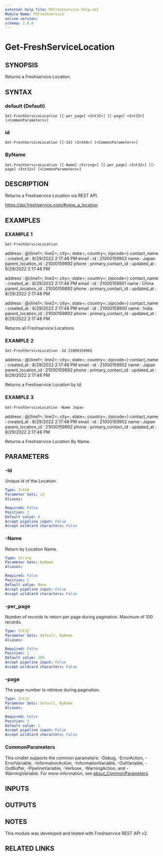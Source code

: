 ```yaml
---
external help file: PSFreshservice-help.xml
Module Name: PSFreshservice
online version:
schema: 2.0.0
---
```


# Get-FreshServiceLocation

## SYNOPSIS
Returns a Freshservice Location.

## SYNTAX

### default (Default)
```
Get-FreshServiceLocation [[-per_page] <Int32>] [[-page] <Int32>] [<CommonParameters>]
```

### id
```
Get-FreshServiceLocation [[-Id] <Int64>] [<CommonParameters>]
```

### ByName
```
Get-FreshServiceLocation [[-Name] <String>] [[-per_page] <Int32>] [[-page] <Int32>] [<CommonParameters>]
```

## DESCRIPTION
Returns a Freshservice Location via REST API.

https://api.freshservice.com/#view_a_location

## EXAMPLES

### EXAMPLE 1
```
Get-FreshServiceLocation
```

address            : @{line1=; line2=; city=; state=; country=; zipcode=}
contact_name       :
created_at         : 8/29/2022 2:17:48 PM
email              :
id                 : 21000159902
name               : Japan
parent_location_id : 21000159892
phone              :
primary_contact_id :
updated_at         : 8/29/2022 2:17:48 PM

address            : @{line1=; line2=; city=; state=; country=; zipcode=}
contact_name       :
created_at         : 8/29/2022 2:17:48 PM
email              :
id                 : 21000159901
name               : China
parent_location_id : 21000159892
phone              :
primary_contact_id :
updated_at         : 8/29/2022 2:17:48 PM

address            : @{line1=; line2=; city=; state=; country=; zipcode=}
contact_name       :
created_at         : 8/29/2022 2:17:48 PM
email              :
id                 : 21000159900
name               : India
parent_location_id : 21000159892
phone              :
primary_contact_id :
updated_at         : 8/29/2022 2:17:48 PM

Returns all Freshservice Locations

### EXAMPLE 2
```
Get-FreshServiceLocation -Id 21000159902
```

address            : @{line1=; line2=; city=; state=; country=; zipcode=}
contact_name       :
created_at         : 8/29/2022 2:17:48 PM
email              :
id                 : 21000159902
name               : Japan
parent_location_id : 21000159892
phone              :
primary_contact_id :
updated_at         : 8/29/2022 2:17:48 PM

Returns a Freshservice Location by Id.

### EXAMPLE 3
```
Get-FreshServiceLocation -Name Japan
```

address            : @{line1=; line2=; city=; state=; country=; zipcode=}
contact_name       :
created_at         : 8/29/2022 2:17:48 PM
email              :
id                 : 21000159902
name               : Japan
parent_location_id : 21000159892
phone              :
primary_contact_id :
updated_at         : 8/29/2022 2:17:48 PM

Returns a Freshservice Location By Name.

## PARAMETERS

### -Id
Unique id of the Location.

```yaml
Type: Int64
Parameter Sets: id
Aliases:

Required: False
Position: 1
Default value: 0
Accept pipeline input: False
Accept wildcard characters: False
```

### -Name
Return by Location Name.

```yaml
Type: String
Parameter Sets: ByName
Aliases:

Required: False
Position: 1
Default value: None
Accept pipeline input: False
Accept wildcard characters: False
```

### -per_page
Number of records to return per page during pagination. 
Maximum of 100 records.

```yaml
Type: Int32
Parameter Sets: default, ByName
Aliases:

Required: False
Position: 1
Default value: 100
Accept pipeline input: False
Accept wildcard characters: False
```

### -page
The page number to retrieve during pagination.

```yaml
Type: Int32
Parameter Sets: default, ByName
Aliases:

Required: False
Position: 2
Default value: 1
Accept pipeline input: False
Accept wildcard characters: False
```

### CommonParameters
This cmdlet supports the common parameters: -Debug, -ErrorAction, -ErrorVariable, -InformationAction, -InformationVariable, -OutVariable, -OutBuffer, -PipelineVariable, -Verbose, -WarningAction, and -WarningVariable. For more information, see [about_CommonParameters](http://go.microsoft.com/fwlink/?LinkID=113216).

## INPUTS

## OUTPUTS

## NOTES
This module was developed and tested with Freshservice REST API v2.

## RELATED LINKS
